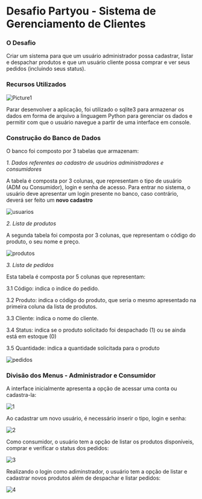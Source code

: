# Desafio Partyou - Sistema de Gerenciamento de Clientes 

### O Desafio 
Criar um sistema para que um usuário administrador possa cadastrar, listar e despachar produtos e que um usuário cliente possa comprar e ver seus pedidos (incluindo seus status).

### Recursos Utilizados 

![Picture1](https://user-images.githubusercontent.com/46378210/70085829-ce41b080-15ef-11ea-8b9b-b4338302893d.png)

Parar desenvolver a aplicação, foi utilizado o sqlite3 para armazenar os dados em forma de arquivo a linguagem Python para gerenciar os dados e permitir com que o usuário navegue a partir de uma interface em console. 

### Construção do Banco de Dados 
O banco foi composto por 3 tabelas que armazenam:

_1. Dados referentes ao cadastro de usuários administradores e consumidores_

A tabela é composta por 3 colunas, que representam o tipo de usuário (ADM ou Consumidor), login e senha de acesso. Para entrar no sistema, o usuário deve apresentar um login presente no banco, caso contrário, deverá ser feito um __novo cadastro__

![usuarios](https://user-images.githubusercontent.com/46378210/70085963-12cd4c00-15f0-11ea-96fd-ccb5760bee47.png)

_2. Lista de produtos_ 

A segunda tabela foi composta por 3 colunas, que representam o código do produto, o seu nome e preço. 

![produtos](https://user-images.githubusercontent.com/46378210/70086047-45774480-15f0-11ea-938c-d3a885a730de.png)

_3. Lista de pedidos_

Esta tabela é composta por 5 colunas que representam:

3.1 Código: indica o indice do pedido.

3.2 Produto: indica o código do produto, que seria o mesmo apresentado na primeira coluna da lista de produtos.

3.3 Cliente: indica o nome do cliente.

3.4 Status: indica se o produto solicitado foi despachado (1) ou se ainda está em estoque (0)

3.5 Quantidade: indica a quantidade solicitada para o produto 

![pedidos](https://user-images.githubusercontent.com/46378210/70086048-45774480-15f0-11ea-9e9f-7493e88e41dd.png)



### Divisão dos Menus - Administrador e Consumidor 

A interface inicialmente apresenta a opção de acessar uma conta ou cadastra-la: 

![1](https://user-images.githubusercontent.com/46378210/70087789-b66c2b80-15f3-11ea-8138-a481a22d3c4e.png)

Ao cadastrar um novo usuário, é necessário inserir o tipo, login e senha:

![2](https://user-images.githubusercontent.com/46378210/70087790-b66c2b80-15f3-11ea-98f9-266d86c4e579.png)

Como consumidor, o usuário tem a opção de listar os produtos disponíveis, comprar e verificar o status dos pedidos:

![3](https://user-images.githubusercontent.com/46378210/70087792-b66c2b80-15f3-11ea-9742-a098727442f2.png)

Realizando o login como adiminstrador, o usuário tem a opção de listar e cadastrar novos produtos além de despachar e listar pedidos:  

![4](https://user-images.githubusercontent.com/46378210/70087788-b66c2b80-15f3-11ea-9987-2ec52028657b.png)


